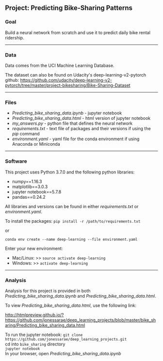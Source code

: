 ## Project: Predicting Bike-Sharing Patterns

### Goal 

Build a neural network from scratch and use it to predict daily bike rental ridership.
- - - -
### Data

Data comes from the UCI Machine Learning Database. 

The dataset can also be found on Udacity's deep-learning-v2-pytorch github:
https://github.com/udacity/deep-learning-v2-pytorch/tree/master/project-bikesharing/Bike-Sharing-Dataset
- - - -
### Files

* *Predicting_bike_sharing_data.ipynb* - jupyter notebook 
* *Predicting_bike_sharing_data.html* -  html version of jupyter notebook
* *my_answers.py* - python file that defines the neural network
* *requirements.txt* - text file of packages and their versions if using the *pip* command
* *environment.yaml* - yaml file for the conda environment if using Anaconda or Miniconda
- - - -
### Software

This project uses Python 3.7.0 and the following python libraries:

* numpy==1.16.3
* matplotlib==3.0.3
* jupyter notebook==5.7.8
* pandas==0.24.2

All libraries and versions can be found in either *requirements.txt* or *environment.yaml*. 

To install the packages:
`pip install -r /path/to/requirements.txt`

or

`conda env create --name deep-learning --file environment.yaml`

Enter your new environment:
* Mac/Linux: >> `source activate deep-learning`
* Windows: >> `activate deep-learning`
- - - -
### Analysis

Analysis for this project is provided in both *Predicting_bike_sharing_data.ipynb* and *Predicting_bike_sharing_data.html*.

To view *Predicting_bike_sharing_data.html*, use the following link:

http://htmlpreview.github.io/?https://github.com/jonessarae/deep_learning_projects/blob/master/bike_sharing/Predicting_bike_sharing_data.html

To run the jupyter notebook:
`git clone https://github.com/jonessarae/deep_learning_projects.git`  
cd into `bike_sharing` directory  
`jupyter notebook`  
In your browser, open *Predicting_bike_sharing_data.ipynb*
